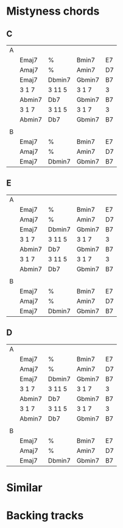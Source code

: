 # Mistyness chords

## C

|       |         |         |         |         |
|------ |--------	|--------	|--------	|-------	|
|   A   |         |         |         |         |
|       | Emaj7  	| %      	| Bmin7  	| E7 	    |
|       | Amaj7  	| %      	| Amin7  	| D7 	    |
|       | Emaj7  	| Dbmin7 	| Gbmin7 	| B7 	    |
|       | 3 1 7   | 3 11 5  | 3 1 7   | 3       |
|       | Abmin7 	| Db7    	| Gbmin7 	| B7 	    |
|       | 3 1 7   | 3 11 5  | 3 1 7   | 3       |
|       | Abmin7 	| Db7    	| Gbmin7 	| B7 	    |
|       |         |         |         |         |
|   B   |         |         |         |         |
|       | Emaj7  	| %      	| Bmin7  	| E7 	    |
|       | Amaj7  	| %      	| Amin7  	| D7 	    |
|       | Emaj7  	| Dbmin7 	| Gbmin7 	| B7 	    |


## E

|       |         |         |         |         |
|------ |--------	|--------	|--------	|-------	|
|   A   |         |         |         |         |
|       | Emaj7  	| %      	| Bmin7  	| E7 	    |
|       | Amaj7  	| %      	| Amin7  	| D7 	    |
|       | Emaj7  	| Dbmin7 	| Gbmin7 	| B7 	    |
|       | 3 1 7   | 3 11 5  | 3 1 7   | 3       |
|       | Abmin7 	| Db7    	| Gbmin7 	| B7 	    |
|       | 3 1 7   | 3 11 5  | 3 1 7   | 3       |
|       | Abmin7 	| Db7    	| Gbmin7 	| B7 	    |
|       |         |         |         |         |
|   B   |         |         |         |         |
|       | Emaj7  	| %      	| Bmin7  	| E7 	    |
|       | Amaj7  	| %      	| Amin7  	| D7 	    |
|       | Emaj7  	| Dbmin7 	| Gbmin7 	| B7 	    |

## D

|       |         |         |         |         |
|------ |--------	|--------	|--------	|-------	|
|   A   |         |         |         |         |
|       | Emaj7  	| %      	| Bmin7  	| E7 	    |
|       | Amaj7  	| %      	| Amin7  	| D7 	    |
|       | Emaj7  	| Dbmin7 	| Gbmin7 	| B7 	    |
|       | 3 1 7   | 3 11 5  | 3 1 7   | 3       |
|       | Abmin7 	| Db7    	| Gbmin7 	| B7 	    |
|       | 3 1 7   | 3 11 5  | 3 1 7   | 3       |
|       | Abmin7 	| Db7    	| Gbmin7 	| B7 	    |
|       |         |         |         |         |
|   B   |         |         |         |         |
|       | Emaj7  	| %      	| Bmin7  	| E7 	    |
|       | Amaj7  	| %      	| Amin7  	| D7 	    |
|       | Emaj7  	| Dbmin7 	| Gbmin7 	| B7 	    |

# Similar

# Backing tracks
